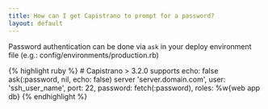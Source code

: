 ```yaml
---
title: How can I get Capistrano to prompt for a password?
layout: default
---
```


Password authentication can be done via `ask` in your deploy environment file (e.g.: config/environments/production.rb)

{% highlight ruby %}
    # Capistrano > 3.2.0 supports echo: false
		ask(:password, nil, echo: false)
		server 'server.domain.com', user: 'ssh_user_name', port: 22, password: fetch(:password), roles: %w{web app db}
{% endhighlight %}
